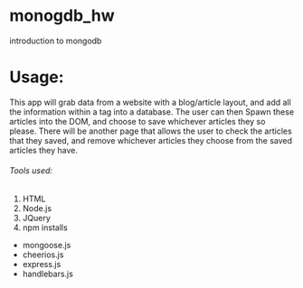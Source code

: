 # monogdb_hw

introduction to mongodb

# Usage:
This app will grab data from a website with a blog/article layout, and add all the information within a tag into a database. The user can then Spawn these articles into the DOM, and choose to save whichever articles they so please. There will be another page that allows the user to check the articles that they saved, and remove whichever articles they choose from the saved articles they have.

###### Tools used:
1. HTML
2. Node.js
3. JQuery
4. npm installs
  - mongoose.js
  - cheerios.js
  - express.js
  - handlebars.js
